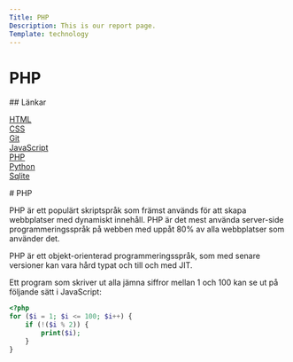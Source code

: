 ```yaml
---
Title: PHP
Description: This is our report page.
Template: technology
---
```


PHP
==========================

<div class="sidebar" markdown="1">
## Länkar

<a href="https://www.student.bth.se/~havi21/dbwebb-kurser/design/me/portfolio/technology/html">HTML</a><br> 
<a href="https://www.student.bth.se/~havi21/dbwebb-kurser/design/me/portfolio/technology/css">CSS</a><br>
<a href="https://www.student.bth.se/~havi21/dbwebb-kurser/design/me/portfolio/technology/git">Git</a><br>
<a href="https://www.student.bth.se/~havi21/dbwebb-kurser/design/me/portfolio/technology/javascript">JavaScript</a><br>
<a href="https://www.student.bth.se/~havi21/dbwebb-kurser/design/me/portfolio/technology/php">PHP</a><br>
<a href="https://www.student.bth.se/~havi21/dbwebb-kurser/design/me/portfolio/technology/python">Python</a><br>
<a href="https://www.student.bth.se/~havi21/dbwebb-kurser/design/me/portfolio/technology/sqlite">Sqlite</a><br>
</div>

<div class="box" markdown="1">
# PHP

PHP är ett populärt skriptspråk som främst används för att skapa webbplatser med dynamiskt innehåll. PHP är det mest använda server-side programmeringsspråk på webben med uppåt 80% av alla webbplatser som använder det.

PHP är ett objekt-orienterad programmeringsspråk, som med senare versioner kan vara hård typat och till och med JIT.

Ett program som skriver ut alla jämna siffror mellan 1 och 100 kan se ut på följande sätt i JavaScript:

```php
<?php
for ($i = 1; $i <= 100; $i++) {
    if (!($i % 2)) {
        print($i);
    }
}
```
</div>
